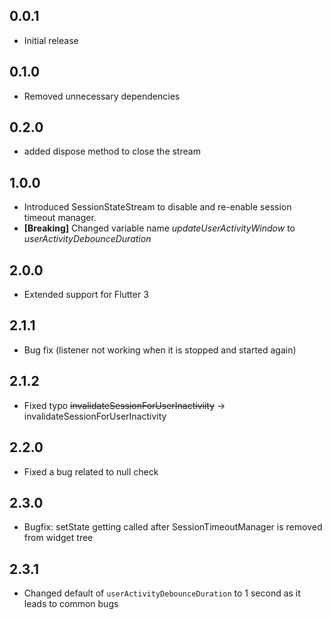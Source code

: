 
## 0.0.1 

* Initial release

## 0.1.0

* Removed unnecessary dependencies

## 0.2.0

* added dispose method to close the stream

## 1.0.0

* Introduced SessionStateStream to disable and re-enable session timeout manager.
* **\[Breaking]** Changed variable name _updateUserActivityWindow_  to _userActivityDebounceDuration_

## 2.0.0

* Extended support for Flutter 3

## 2.1.1

* Bug fix (listener not working when it is stopped and started again)

## 2.1.2

* Fixed typo ~~invalidateSessionForUserInactiviity~~ -> invalidateSessionForUserInactivity

## 2.2.0

* Fixed a bug related to null check

## 2.3.0

* Bugfix: setState getting called after SessionTimeoutManager is removed from widget tree

## 2.3.1

* Changed default of `userActivityDebounceDuration` to 1 second as it leads to common bugs